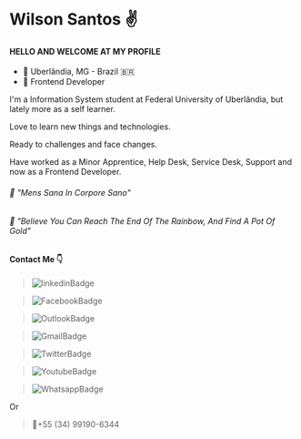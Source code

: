 # Wilson Santos ✌️

#### HELLO AND WELCOME AT MY PROFILE

- 📍 Uberlândia, MG - Brazil 🇧🇷
- 👔 Frontend Developer

I'm a Information System student at Federal University of Uberlândia, but lately more as a self learner.

Love to learn new things and technologies. 

Ready to challenges and face changes.

Have worked as a Minor Apprentice, Help Desk, Service Desk, Support and now as a Frontend Developer.

###### 🧠 "Mens Sana In Corpore Sano"
###### 🌈 "Believe You Can Reach The End Of The Rainbow, And Find A Pot Of Gold"

#### Contact Me 👇
> ![linkedinBadge](https://img.shields.io/badge/-LinkedIn-0e76a8?style=flat-square&amp;logo=Linkedin&amp;logoColor=white&amp;link=https://www.linkedin.com/in/wilsonsaantos/)

> ![FacebookBadge](https://img.shields.io/badge/-Facebook-3b5998?style=flat-square&amp;logo=Facebook&amp;logoColor=white&amp;link=https://www.facebook.com/wilson.ssf)

> ![OutlookBadge](https://img.shields.io/badge/-Outlook-0072C6?style=flat-square&amp;logo=Microsoft%20Outlook&amp;logoColor=white&amp;link=mailto:wilson.saantos@hotmail.com)

> ![GmailBadge](https://img.shields.io/badge/-Gmail-BB001B?style=flat-square&amp;logo=Gmail&amp;logoColor=white&amp;link=mailto:wssf15@gmail.com)

> ![TwitterBadge](https://img.shields.io/badge/-Twitter-1DA1F2?style=flat-square&amp;logo=twitter&amp;logoColor=white&amp;link=https://twitter.com/wilson_ssf)

> ![YoutubeBadge](https://img.shields.io/badge/-Youtube%20Channel-FF0000?style=flat-square&amp;logo=Youtube&amp;logoColor=white&amp;link=https://www.youtube.com/channel/UCaQYq15kxeSUSHjm4HPHmJA)

> ![WhatsappBadge](https://img.shields.io/badge/-WhatsApp-25D366?style=flat-square&amp;logo=WhatsApp&amp;logoColor=white&amp;link=_https://api.whatsapp.com/send?phone=5534991906344)

Or

> 📱+55 (34) 99190-6344





